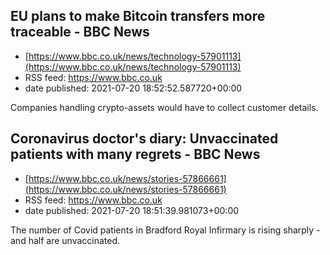 ## EU plans to make Bitcoin transfers more traceable - BBC News
 - [https://www.bbc.co.uk/news/technology-57901113](https://www.bbc.co.uk/news/technology-57901113)
 - RSS feed: https://www.bbc.co.uk
 - date published: 2021-07-20 18:52:52.587720+00:00

Companies handling crypto-assets would have to collect customer details.

## Coronavirus doctor's diary: Unvaccinated patients with many regrets - BBC News
 - [https://www.bbc.co.uk/news/stories-57866661](https://www.bbc.co.uk/news/stories-57866661)
 - RSS feed: https://www.bbc.co.uk
 - date published: 2021-07-20 18:51:39.981073+00:00

The number of Covid patients in Bradford Royal Infirmary is rising sharply - and half are unvaccinated.

